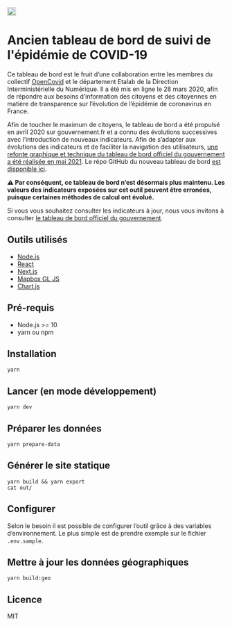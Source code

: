 

<a href="https://datalab.sspcloud.fr/launcher/inseefrlab-helm-charts-datascience/vscode?autoLaunch=true&onyxia.friendlyName=«Dashboard%20Covid%2019»&git.repository=«https%3A%2F%2Fgithub.com%2Fgarronej%2Fcovid19-dashboard»&vault.secret=«dashboad_covid»&networking.user.enabled=true&networking.user.port=3000&init.personalInit=«https%3A%2F%2Fraw.githubusercontent.com%2Fgarronej%2Fcovid19-dashboard%2Fmaster%2Fonyxia-init.sh»&security.allowlist.enabled=false&security.networkPolicy.enabled=false">
    <img height=20 src="https://user-images.githubusercontent.com/6702424/173724486-30b6232a-c5d2-40da-a0cc-4d4a11824135.png">
</a>

# Ancien tableau de bord de suivi de l'épidémie de COVID-19

Ce tableau de bord est le fruit d’une collaboration entre les membres du collectif [OpenCovid](https://github.com/opencovid19-fr) et le département Etalab de la Direction Interministérielle du Numérique. Il a été mis en ligne le 28 mars 2020, afin de répondre aux besoins d’information des citoyens et des citoyennes en matière de transparence sur l’évolution de l’épidémie de coronavirus en France.

Afin de toucher le maximum de citoyens, le tableau de bord a été propulsé en avril 2020 sur gouvernement.fr et a connu des évolutions successives avec l’introduction de nouveaux indicateurs. Afin de s’adapter aux évolutions des indicateurs et de faciliter la navigation des utilisateurs, [une refonte graphique et technique du tableau de bord officiel du gouvernement a été réalisée en mai 2021](https://www.data.gouv.fr/fr/reuses/tableau-de-bord-de-suivi-de-lepidemie-de-coronavirus-en-france/). Le répo GitHub du nouveau tableau de bord [est disponible ici](https://github.com/etalab/covid19-dashboard-widgets).

**⚠️ Par conséquent, ce tableau de bord n’est désormais plus maintenu. Les valeurs des indicateurs exposées sur cet outil peuvent être erronées, puisque certaines méthodes de calcul ont évolué.**

Si vous vous souhaitez consulter les indicateurs à jour, nous vous invitons à consulter [le tableau de bord officiel du gouvernement](https://www.gouvernement.fr/info-coronavirus/carte-et-donnees).

## Outils utilisés

* [Node.js](https://nodejs.org)
* [React](https://reactjs.org)
* [Next.js](https://nextjs.org)
* [Mapbox GL JS](https://docs.mapbox.com/mapbox-gl-js/)
* [Chart.js](https://www.chartjs.org)

## Pré-requis

* Node.js >= 10
* yarn ou npm

## Installation

```
yarn
```

## Lancer (en mode développement)

```
yarn dev
```

## Préparer les données

```
yarn prepare-data
```

## Générer le site statique

```
yarn build && yarn export
cat out/
```

## Configurer

Selon le besoin il est possible de configurer l’outil grâce à des variables d’environnement. Le plus simple est de prendre exemple sur le fichier `.env.sample`.

## Mettre à jour les données géographiques

```
yarn build:geo
```

## Licence

MIT
